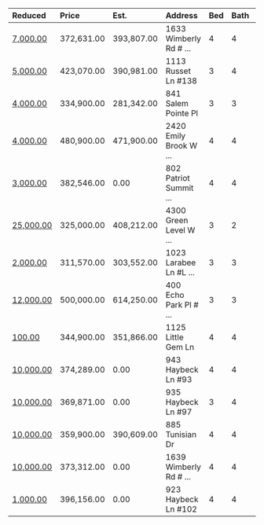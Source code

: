 | Reduced                                                                                        | Price      | Est.       | Address                | Bed | Bath | Size | Value | Days | Lot  | Year | HOA | Open      |
| :--------------------------------------------------------------------------------------------- | :--------- | :--------- | :--------------------- | :-- | :--- | :--- | :---- | :--- | :--- | :--- | :-- | :-------- |
| [7,000.00](https://www.movoto.com/home/1633-wimberly-rd-apt-32-apex-nc-27523-413_2319658)      | 372,631.00 | 393,807.00 | 1633 Wimberly Rd # ... | 4   | 4    | 2643 |       |      |      |      |     |           |
| [5,000.00](https://www.movoto.com/home/1113-russet-ln-apt-138-apex-nc-27523-413_2313364)       | 423,070.00 | 390,981.00 | 1113 Russet Ln #138    | 3   | 4    | 2459 |       |      |      |      |     |           |
| [4,000.00](https://www.movoto.com/home/841-salem-pointe-pl-apex-nc-27523-413_2209083)          | 334,900.00 | 281,342.00 | 841 Salem Pointe Pl    | 3   | 3    | 1927 | 174   | 49   | 2614 | 2018 | 120 |           |
| [4,000.00](https://www.movoto.com/home/2420-emily-brook-way-apex-nc-27523-413_2326301)         | 480,900.00 | 471,900.00 | 2420 Emily Brook W ... | 4   | 4    | 2860 | 168   | 55   | 7405 | 2017 | 60  | Open 8/16 |
| [3,000.00](https://www.movoto.com/home/802-patriot-summit-ln-apt-87-apex-nc-27523-413_2306047) | 382,546.00 | 0.00       | 802 Patriot Summit ... | 4   | 4    | 2643 | 145   | 163  | 2265 | 2020 | 146 |           |
| [25,000.00](https://www.movoto.com/home/4300-green-level-west-rd-apex-nc-27523-413_2330519)    | 325,000.00 | 408,212.00 | 4300 Green Level W ... | 3   | 2    | 1673 |       |      |      |      |     |           |
| [2,000.00](https://www.movoto.com/home/1023-larabee-ln-lot-189-apex-nc-27523-413_2325522)      | 311,570.00 | 303,552.00 | 1023 Larabee Ln #L ... | 3   | 3    | 1984 | 157   | 59   | 218  | 2020 | 115 |           |
| [12,000.00](https://www.movoto.com/home/400-echo-park-pl-lot-118-apex-nc-27523-413_2252095)    | 500,000.00 | 614,250.00 | 400 Echo Park Pl # ... | 3   | 3    | 2925 |       |      |      |      |     |           |
| [100.00](https://www.movoto.com/home/1125-little-gem-ln-apex-nc-27523-413_2294177)             | 344,900.00 | 351,866.00 | 1125 Little Gem Ln     | 4   | 4    | 2227 | 155   | 21   | 3049 | 2017 | 152 | Open 8/16 |
| [10,000.00](https://www.movoto.com/home/943-haybeck-ln-apt-93-apex-nc-27523-413_2283818)       | 374,289.00 | 0.00       | 943 Haybeck Ln #93     | 4   | 4    | 2465 | 152   | 307  | 3093 | 2020 | 146 |           |
| [10,000.00](https://www.movoto.com/home/935-haybeck-ln-apt-97-apex-nc-27523-413_2283836)       | 369,871.00 | 0.00       | 935 Haybeck Ln #97     | 3   | 4    | 2451 |       |      |      |      |     |           |
| [10,000.00](https://www.movoto.com/home/885-tunisian-dr-apex-nc-27523-413_2331807)             | 359,900.00 | 390,609.00 | 885 Tunisian Dr        | 4   | 4    | 2553 | 141   | 28   | 1742 | 2018 | 119 |           |
| [10,000.00](https://www.movoto.com/home/1639-wimberly-rd-apt-35-apex-nc-27523-413_2320834)     | 373,312.00 | 0.00       | 1639 Wimberly Rd # ... | 4   | 4    | 2465 | 151   | 85   | 3049 | 2020 | 146 |           |
| [1,000.00](https://www.movoto.com/home/923-haybeck-ln-apt-102-apex-nc-27523-413_2329706)       | 396,156.00 | 0.00       | 923 Haybeck Ln #102    | 4   | 4    | 2582 |       |      |      |      |     |           |